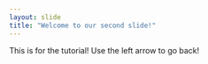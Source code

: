 ```yaml
---
layout: slide
title: "Welcome to our second slide!"
---
```

This is for the tutorial!
Use the left arrow to go back!
